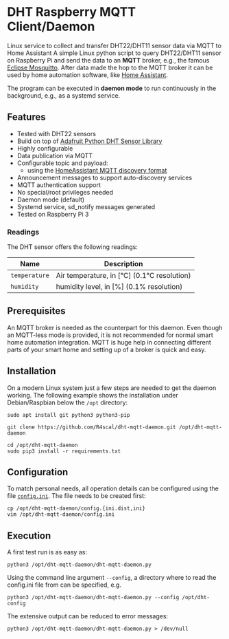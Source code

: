 # DHT Raspberry MQTT Client/Daemon

Linux service to collect and transfer DHT22/DHT11 sensor data via MQTT to Home Assistant
A simple Linux python script to query DHT22/DHT11 sensor on Raspberry Pi and send the data to an **MQTT** broker,
e.g., the famous [Eclipse Mosquitto](https://projects.eclipse.org/projects/technology.mosquitto).
After data made the hop to the MQTT broker it can be used by home automation software, like [Home Assistant](https://www.home-assistant.io/).

The program can be executed in **daemon mode** to run continuously in the background, e.g., as a systemd service.
## Features

* Tested with DHT22 sensors
* Build on top of [Adafruit Python DHT Sensor Library](https://github.com/adafruit/Adafruit_Python_DHT)
* Highly configurable
* Data publication via MQTT
* Configurable topic and payload:
    * using the [HomeAssistant MQTT discovery format](https://home-assistant.io/docs/mqtt/discovery/)
* Announcement messages to support auto-discovery services
* MQTT authentication support
* No special/root privileges needed
* Daemon mode (default)
* Systemd service, sd\_notify messages generated
* Tested on Raspberry Pi 3

### Readings

The DHT sensor offers the following readings:

| Name            | Description |
|-----------------|-------------|
| `temperature`   | Air temperature, in [°C] (0.1°C resolution) |
| `humidity`       | humidity level, in [%]  (0.1% resolution) |

## Prerequisites

An MQTT broker is needed as the counterpart for this daemon.
Even though an MQTT-less mode is provided, it is not recommended for normal smart home automation integration.
MQTT is huge help in connecting different parts of your smart home and setting up of a broker is quick and easy.

## Installation

On a modern Linux system just a few steps are needed to get the daemon working.
The following example shows the installation under Debian/Raspbian below the `/opt` directory:

```shell
sudo apt install git python3 python3-pip

git clone https://github.com/R4scal/dht-mqtt-daemon.git /opt/dht-mqtt-daemon

cd /opt/dht-mqtt-daemon
sudo pip3 install -r requirements.txt
```

## Configuration

To match personal needs, all operation details can be configured using the file [`config.ini`](config.ini.dist).
The file needs to be created first:

```shell
cp /opt/dht-mqtt-daemon/config.{ini.dist,ini}
vim /opt/dht-mqtt-daemon/config.ini
```

## Execution

A first test run is as easy as:

```shell
python3 /opt/dht-mqtt-daemon/dht-mqtt-daemon.py
```

Using the command line argument `--config`, a directory where to read the config.ini file from can be specified, e.g.

```shell
python3 /opt/dht-mqtt-daemon/dht-mqtt-daemon.py --config /opt/dht-config
```

The extensive output can be reduced to error messages:

```shell
python3 /opt/dht-mqtt-daemon/dht-mqtt-daemon.py > /dev/null
```
